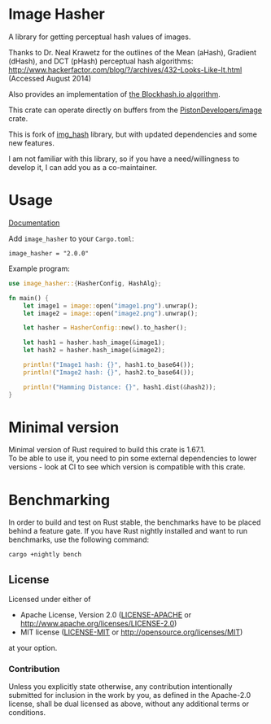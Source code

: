 # Image Hasher

A library for getting perceptual hash values of images.

Thanks to Dr. Neal Krawetz for the outlines of the Mean (aHash), Gradient (dHash), and DCT (pHash) perceptual hash
algorithms:  
http://www.hackerfactor.com/blog/?/archives/432-Looks-Like-It.html (Accessed August 2014)

Also provides an implementation of [the Blockhash.io algorithm](http://blockhash.io).

This crate can operate directly on buffers from the [PistonDevelopers/image][1] crate.

[1]: https://github.com/PistonDevelopers/image

This is fork of [img_hash](https://github.com/abonander/img_hash) library, but with updated dependencies and some new
features.

I am not familiar with this library, so if you have a need/willingness to develop it, I can add you as a co-maintainer.

Usage
=====
[Documentation](https://docs.rs/img_hash)

Add `image_hasher` to your `Cargo.toml`:

```
image_hasher = "2.0.0"
```

Example program:

```rust
use image_hasher::{HasherConfig, HashAlg};

fn main() {
    let image1 = image::open("image1.png").unwrap();
    let image2 = image::open("image2.png").unwrap();

    let hasher = HasherConfig::new().to_hasher();

    let hash1 = hasher.hash_image(&image1);
    let hash2 = hasher.hash_image(&image2);

    println!("Image1 hash: {}", hash1.to_base64());
    println!("Image2 hash: {}", hash2.to_base64());

    println!("Hamming Distance: {}", hash1.dist(&hash2));
}
```

Minimal version
============
Minimal version of Rust required to build this crate is 1.67.1.  
To be able to use it, you need to pin some external dependencies to lower versions - look at CI to see which version is
compatible with this crate.

Benchmarking
============

In order to build and test on Rust stable, the benchmarks have to be placed behind a feature gate. If you have Rust
nightly installed and want to run benchmarks, use the following command:

```
cargo +nightly bench
```

## License

Licensed under either of

* Apache License, Version 2.0 ([LICENSE-APACHE](LICENSE-APACHE) or http://www.apache.org/licenses/LICENSE-2.0)
* MIT license ([LICENSE-MIT](LICENSE-MIT) or http://opensource.org/licenses/MIT)

at your option.

### Contribution

Unless you explicitly state otherwise, any contribution intentionally submitted
for inclusion in the work by you, as defined in the Apache-2.0 license, shall be dual licensed as above, without any
additional terms or conditions.
